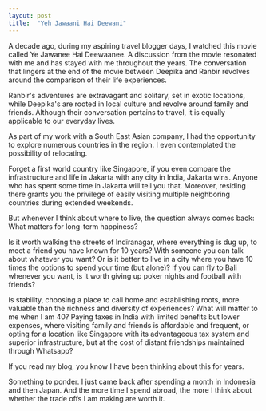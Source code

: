 ```yaml
---
layout: post
title:  "Yeh Jawaani Hai Deewani"
---
```


A decade ago, during my aspiring travel blogger days, I watched this movie called Ye Jawanee Hai Deewaanee. A discussion from the movie resonated with me and has stayed with me throughout the years. The conversation that lingers at the end of the movie between Deepika and Ranbir revolves around the comparison of their life experiences.

Ranbir's adventures are extravagant and solitary, set in exotic locations, while Deepika's are rooted in local culture and revolve around family and friends. Although their conversation pertains to travel, it is equally applicable to our everyday lives.

As part of my work with a South East Asian company, I had the opportunity to explore numerous countries in the region. I even contemplated the possibility of relocating. 

Forget a first world country like Singapore, if you even compare the infrastructure and life in Jakarta with any city in India, Jakarta wins. Anyone who has spent some time in Jakarta will tell you that. Moreover, residing there grants you the privilege of easily visiting multiple neighboring countries during extended weekends.

But whenever I think about where to live, the question always comes back: What matters for long-term happiness?

Is it worth walking the streets of Indiranagar, where everything is dug up, to meet a friend you have known for 10 years? With someone you can talk about whatever you want? Or is it better to live in a city where you have 10 times the options to spend your time (but alone)? If you can fly to Bali whenever you want, is it worth giving up poker nights and football with friends?

Is stability, choosing a place to call home and establishing roots, more valuable than the richness and diversity of experiences? What will matter to me when I am 40? Paying taxes in India with limited benefits but lower expenses, where visiting family and friends is affordable and frequent, or opting for a location like Singapore with its advantageous tax system and superior infrastructure, but at the cost of distant friendships maintained through Whatsapp?

If you read my blog, you know I have been thinking about this for years.

Something to ponder. I just came back after spending a month in Indonesia and then Japan. And the more time I spend abroad, the more I think about whether the trade offs I am making are worth it.
